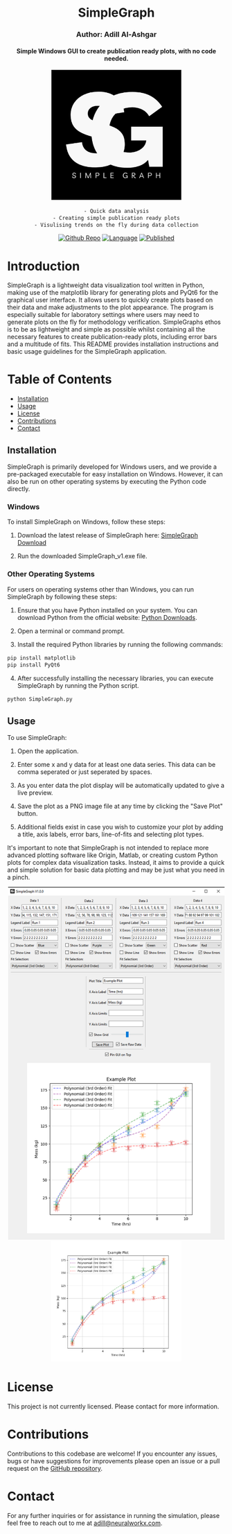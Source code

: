 <div align="center">

# SimpleGraph
### Author: Adill Al-Ashgar
#### Simple Windows GUI to create publication ready plots, with no code needed.

<img src="Images/SimpleGraph%20Logo.png" width="300"> 

    - Quick data analysis
    - Creating simple publication ready plots
    - Visulising trends on the fly during data collection

[![Github Repo](https://img.shields.io/badge/GitHub_Repo-SimpleGraph-yellow.svg)](https://github.com/Adillwma/SimpleGraph)
[![Language](https://img.shields.io/badge/Language-Python-blue.svg)](https://www.python.org/) 
[![Published](https://img.shields.io/badge/Published-2023-purple.svg)]()
</div>

# Introduction
SimpleGraph is a lightweight data visualization tool written in Python, making use of the matplotlib library for generating plots and PyQt6 for the graphical user interface. It allows users to quickly create plots based on their data and make adjustments to the plot appearance. The program is especially suitable for laboratory settings where users may need to generate plots on the fly for methodology verification. SimpleGraphs ethos is to be as lightweight and simple as possible whilst containing all the necessary features to create publication-ready plots, including error bars and a multitude of fits. This README provides installation instructions and basic usage guidelines for the SimpleGraph application.

# Table of Contents
- [Installation](#installation)
- [Usage](#usage)
- [License](#license)
- [Contributions](#contributions)
- [Contact](#contact)

## Installation
SimpleGraph is primarily developed for Windows users, and we provide a pre-packaged executable for easy installation on Windows. However, it can also be run on other operating systems by executing the Python code directly.

### Windows
To install SimpleGraph on Windows, follow these steps:

1. Download the latest release of SimpleGraph here: [SimpleGraph Download](https://drive.google.com/file/d/1fdBlq7mpX2cDgnVoXMSmi4M9jnS1VNPJ/view?usp=sharing)

2. Run the downloaded SimpleGraph_v1.exe file.

### Other Operating Systems
For users on operating systems other than Windows, you can run SimpleGraph by following these steps:

1. Ensure that you have Python installed on your system. You can download Python from the official website: [Python Downloads](https://www.python.org/downloads/).

2. Open a terminal or command prompt.

3. Install the required Python libraries by running the following commands:

```bash
pip install matplotlib
pip install PyQt6
```

4. After successfully installing the necessary libraries, you can execute SimpleGraph by running the Python script.

```bash
python SimpleGraph.py
```

## Usage
To use SimpleGraph:

1. Open the application.

2. Enter some x and y data for at least one data series. This data can be comma seperated or just seperated by spaces.

3. As you enter data the plot display will be automatically updated to give a live preview.

4. Save the plot as a PNG image file at any time by clicking the "Save Plot" button.

5. Additional fields exist in case you wish to customize your plot by adding a title, axis labels, error bars, line-of-fits and selecting plot types.

It's important to note that SimpleGraph is not intended to replace more advanced plotting software like Origin, Matlab, or creating custom Python plots for complex data visualization tasks. Instead, it aims to provide a quick and simple solution for basic data plotting and may be just what you need in a pinch.

<div align="center">
<img src="Images/SimpleGraph_GUIV1.png" width="500"> 

</div>



<div align="center">
<img src="Images/e.png" width="300"> 

</div>


# License
This project is not currently licensed. Please contact for more information.

# Contributions
Contributions to this codebase are welcome! If you encounter any issues, bugs or have suggestions for improvements please open an issue or a pull request on the [GitHub repository](https://github.com/Adillwma/SimpleGraph).

# Contact
For any further inquiries or for assistance in running the simulation, please feel free to reach out to me at adill@neuralworkx.com.




















